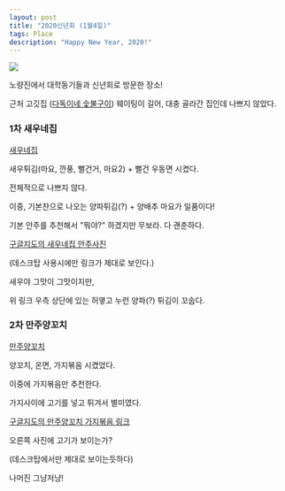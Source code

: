 ```yaml
---
layout: post
title: "2020신년회 (1월4일)"
tags: Place
description: "Happy New Year, 2020!"
---
```


![](https://cdn.pixabay.com/photo/2019/12/25/16/49/happy-new-year-4718894_1280.png)

노량진에서 대학동기들과 신년회로 방문한 장소!

근처 고깃집 ([다독이네 숯불구이](https://www.google.com/maps/place/%EB%8B%A4%EB%8F%85%EC%9D%B4%EB%84%A4%EC%88%AF%EB%B6%88%EA%B5%AC%EC%9D%B4/@37.5129241,126.9377834,17z/data=!4m12!1m6!3m5!1s0x357c9f6be08568ff:0x7d22298620555320!2z64uk64-F7J2064Sk7Iiv67aI6rWs7J20!8m2!3d37.5129241!4d126.9377834!3m4!1s0x357c9f6be08568ff:0x7d22298620555320!8m2!3d37.5129241!4d126.9377834?hl=ko)) 웨이팅이 길어,
대충 골라간 집인데 나쁘지 않았다.

### 1차 새우네집


[새우네집](https://www.google.com/maps/place/%EC%83%88%EC%9A%B0%EB%84%A4%EC%A7%91/@37.5125316,126.9326942,17.25z/data=!4m5!3m4!1s0x357c9f6c878756cf:0x97978e96c6419265!8m2!3d37.5123434!4d126.9353141?hl=ko)

새우튀김(마요, 깐풍, 뻘건거, 마요2) + 뻘건 우동면 시켰다.

전체적으로 나쁘지 않다.

이중, 기본찬으로 나오는 양파튀김(?) + 양배추 마요가 일품이다!

기본 안주를 추천해서 "뭐야?" 하겠지만 무보라. 다 괜춘하다.

[구글지도의 새우네집 안주사진](https://www.google.com/maps/place/%EC%83%88%EC%9A%B0%EB%84%A4%EC%A7%91/@37.5123434,126.9353141,3a,75y,90t/data=!3m8!1e2!3m6!1sAF1QipPlu-Eqih7c_PHtD8OnVQ2FQDORHnmSvpsbDYJ7!2e10!3e12!6shttps:%2F%2Flh5.googleusercontent.com%2Fp%2FAF1QipPlu-Eqih7c_PHtD8OnVQ2FQDORHnmSvpsbDYJ7%3Dw203-h114-k-no!7i2560!8i1440!4m5!3m4!1s0x357c9f6c878756cf:0x97978e96c6419265!8m2!3d37.5123434!4d126.9353141?hl=ko)

(데스크탑 사용시에만 링크가 제대로 보인다.)

새우야 그맛이 그맛이지만,

위 링크 우측 상단에 있는 허옇고 누런 양파(?) 튀김이 꼬숩다.

### 2차 만주양꼬치


[만주양꼬치](https://www.google.com/maps/place/%EB%A7%8C%EC%A3%BC%EA%BC%AC%EC%B9%98%EA%B5%AC%EC%9D%B4%EC%A7%91/@37.5125315,126.930142,16z/data=!4m8!1m2!2m1!1z66eM7KO87JaR6rys7LmY!3m4!1s0x357c9f69484b53a1:0x52a3152d91dc080c!8m2!3d37.5105048!4d126.939939?hl=ko)

양꼬치, 온면, 가지볶음 시켰었다.

이중에 가지볶음만 추천한다.

가지사이에 고기를 넣고 튀겨서 별미였다.

[구글지도의 만주양꼬치 가지볶음 링크](https://www.google.com/maps/place/%EB%A7%8C%EC%A3%BC%EA%BC%AC%EC%B9%98%EA%B5%AC%EC%9D%B4%EC%A7%91/@37.5105048,126.939939,3a,75y,90t/data=!3m8!1e2!3m6!1sAF1QipMi7jsXHppIIvBD4TfPpTNaR1KsYVEJznptqcPr!2e10!3e12!6shttps:%2F%2Flh5.googleusercontent.com%2Fp%2FAF1QipMi7jsXHppIIvBD4TfPpTNaR1KsYVEJznptqcPr%3Dw203-h270-k-no!7i1536!8i2048!4m8!1m2!2m1!1z66eM7KO87JaR6rys7LmY!3m4!1s0x357c9f69484b53a1:0x52a3152d91dc080c!8m2!3d37.5105048!4d126.939939?hl=ko)

오른쪽 사진에 고기가 보이는가?

(데스크탑에서만 제대로 보이는듯하다)

나머진 그냥저냥!


